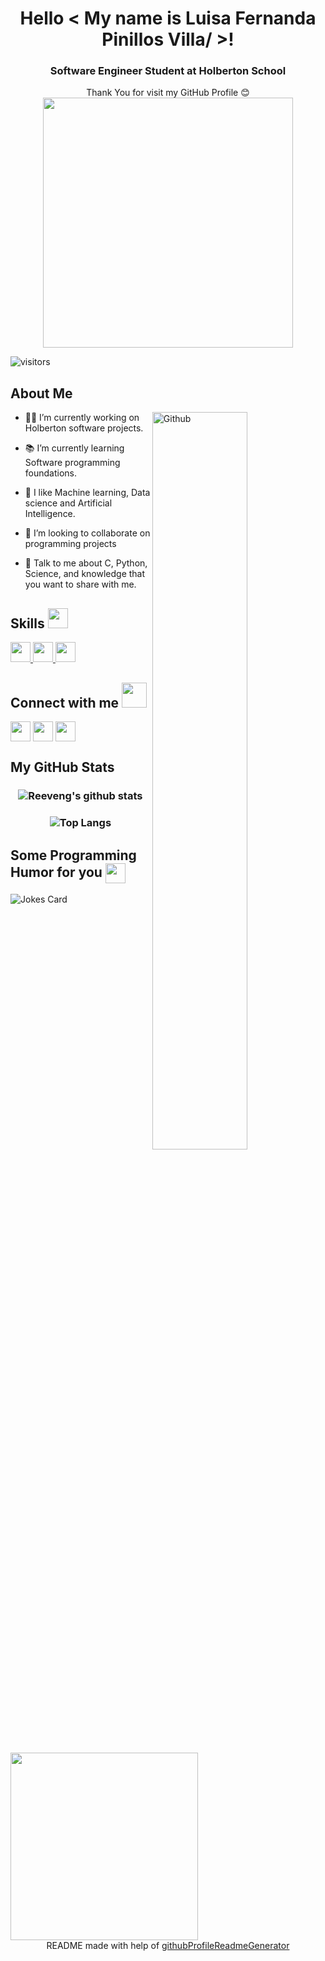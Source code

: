 <div align='center'>
<h1> Hello < My name is Luisa Fernanda Pinillos Villa/ >!
  <h3> Software Engineer Student at Holberton School </h3>
  </div>
<p align='center'>
</p>
<div size='30px' align='center'> Thank You for visit my GitHub Profile &#128522
</div>
<div align='center'>
  
  <img src = "https://i.graphicmama.com/blog/wp-content/uploads/2021/06/10112619/Free-PowerPoint-Animations-Graphic-Mama-Character-Gif-Animation-14.gif" width = 400px>

</div>

 ![visitors](https://visitor-badge.glitch.me/badge?page_id=LauSCaicedo.LauSCaicedo&left_color=Black&right_color=Teal)

<h2> About Me </h2>

<img width="55%" align="right" alt="Github" src="https://d2z8nyy70yf33i.cloudfront.net/wp-content/uploads/02_gif.gif"/>


- 👩‍💻 I’m currently working on Holberton software projects.

- 📚 I’m currently learning Software programming foundations.

- 🤖 I like Machine learning, Data science and Artificial Intelligence.

- 🚀 I’m looking to collaborate on programming projects

- 💬 Talk to me about C, Python, Science, and knowledge that you want to share with me.

<h2> Skills <img src = "https://media2.giphy.com/media/QssGEmpkyEOhBCb7e1/giphy.gif?cid=ecf05e47a0n3gi1bfqntqmob8g9aid1oyj2wr3ds3mg700bl&rid=giphy.gif" width = 32px> </h2>
<a href= https://github.com/LauSCaicedo?tab=repositories&q=&type=&language=c&sort= > <img width ='32px' src ='https://raw.githubusercontent.com/rahulbanerjee26/githubAboutMeGenerator/main/icons/c.svg'> </a>
<a href= https://github.com/LauSCaicedo?tab=repositories&q=&type=&language=javascript&sort= > <img width ='32px' src ='https://raw.githubusercontent.com/rahulbanerjee26/githubAboutMeGenerator/main/icons/javascript.svg'> </a>
<a href= https://github.com/LauSCaicedo?tab=repositories&q=&type=&language=css&sort= > <img width ='32px' src ='https://raw.githubusercontent.com/rahulbanerjee26/githubAboutMeGenerator/main/icons/css.svg'> </a>


<h2> Connect with me <img src='https://static.showit.co/file/GauJdDCbQJWt-qBhijyxgA/112804/textmessage_gif.gif' width="40px"> </h2>
<a href = 'https://www.linkedin.com/in/luisafpinillos/'> <img width = '32px' align= 'center' src="https://raw.githubusercontent.com/rahulbanerjee26/githubAboutMeGenerator/main/icons/linked-in-alt.svg"/></a> 
<a href = 'https://twitter.com/Luipv_20'> <img width = '32px' align= 'center' src="https://raw.githubusercontent.com/rahulbanerjee26/githubAboutMeGenerator/main/icons/twitter.svg"/></a> 
<a href = 'https://github.com/LuisaPinillos?tab=repositories'> <img width = '32px' align= 'center' src="https://raw.githubusercontent.com/rahulbanerjee26/githubAboutMeGenerator/main/icons/github.svg"/></a> 


 <h2> My GitHub Stats </h2>
 <h3 align="center">

   
   ![Reeveng's github stats](https://github-readme-stats.vercel.app/api?username=LuisaPinillos&show_icons=true&theme=gotham)

</h3>


<h3 align="center">

   
   ![Top Langs](https://github-readme-stats.vercel.app/api/top-langs/?username=LuisaPinillos&show_icons=true&title_color=088A68&icon_color=79ff97&text_color=9f9f9f&bg_color=071418)

</h3> 

<h2> Some Programming Humor for you <img align ='center' src='https://media2.giphy.com/media/UQDSBzfyiBKvgFcSTw/giphy.gif?cid=ecf05e47p3cd513axbek3f56ti3jzizq8hincw20jauyyfyw&rid=giphy.gif' width = '32px'></h2>

![Jokes Card](https://readme-jokes.vercel.app/api?theme=onedark)

<img src = "https://media0.giphy.com/avatars/HeyAutoHQ/DgfrJNR8oUyv.gif" width = 300px>
  
<br>
<footer align='center'>README made with help of <a href='https://github.com/rahulbanerjee26/githubProfileReadmeGenerator'>githubProfileReadmeGenerator</a> </footer>
  
